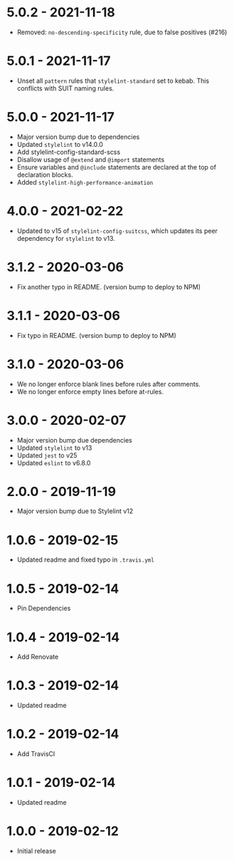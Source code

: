 # 5.0.2 - 2021-11-18

- Removed: `no-descending-specificity` rule, due to false positives (#216)

# 5.0.1 - 2021-11-17

- Unset all `pattern` rules that `stylelint-standard` set to kebab.
  This conflicts with SUIT naming rules.

# 5.0.0 - 2021-11-17

- Major version bump due to dependencies
- Updated `stylelint` to v14.0.0
- Add stylelint-config-standard-scss
- Disallow usage of `@extend` and `@import` statements
- Ensure variables and `@include` statements are declared at the top of declaration blocks.
- Added `stylelint-high-performance-animation`

# 4.0.0 - 2021-02-22

- Updated to v15 of `stylelint-config-suitcss`, which updates its peer
  dependency for `stylelint` to v13.

# 3.1.2 - 2020-03-06

- Fix another typo in README. (version bump to deploy to NPM)

# 3.1.1 - 2020-03-06

- Fix typo in README. (version bump to deploy to NPM)

# 3.1.0 - 2020-03-06

- We no longer enforce blank lines before rules after comments.
- We no longer enforce empty lines before at-rules.

# 3.0.0 - 2020-02-07

- Major version bump due dependencies
- Updated `stylelint` to v13
- Updated `jest` to v25
- Updated `eslint` to v6.8.0

# 2.0.0 - 2019-11-19

- Major version bump due to Stylelint v12

# 1.0.6 - 2019-02-15

- Updated readme and fixed typo in `.travis.yml`

# 1.0.5 - 2019-02-14

- Pin Dependencies

# 1.0.4 - 2019-02-14

- Add Renovate

# 1.0.3 - 2019-02-14

- Updated readme

# 1.0.2 - 2019-02-14

- Add TravisCI

# 1.0.1 - 2019-02-14

- Updated readme

# 1.0.0 - 2019-02-12

- Initial release
